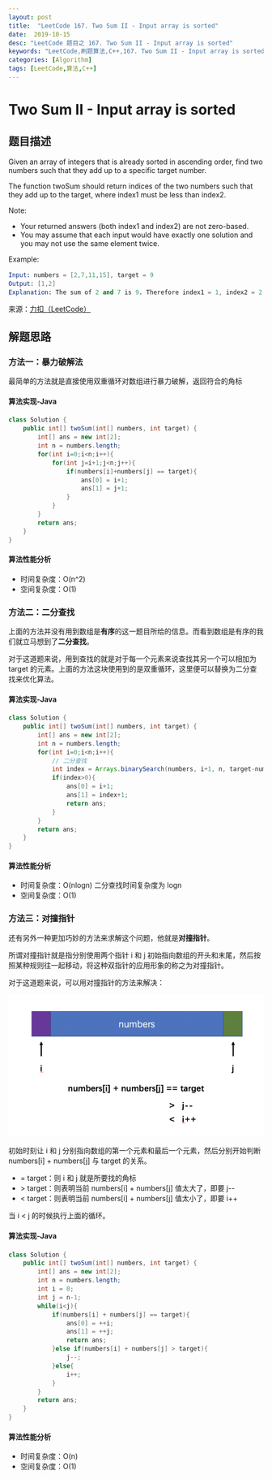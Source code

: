 ```yaml
---
layout: post
title:  "LeetCode 167. Two Sum II - Input array is sorted"
date:  2019-10-15
desc: "LeetCode 题目之 167. Two Sum II - Input array is sorted"
keywords: "LeetCode,刷题算法,C++,167. Two Sum II - Input array is sorted"
categories: [Algorithm]
tags: [LeetCode,算法,C++]
---
```

# Two Sum II - Input array is sorted

## 题目描述

Given an array of integers that is already sorted in ascending order, find two numbers such that they add up to a specific target number.

The function twoSum should return indices of the two numbers such that they add up to the target, where index1 must be less than index2.

Note:

- Your returned answers (both index1 and index2) are not zero-based.
- You may assume that each input would have exactly one solution and you may not use the same element twice.

Example:

```s
Input: numbers = [2,7,11,15], target = 9
Output: [1,2]
Explanation: The sum of 2 and 7 is 9. Therefore index1 = 1, index2 = 2.
```

来源：[力扣（LeetCode）](https://leetcode-cn.com/problems/two-sum-ii-input-array-is-sorted)

## 解题思路

### 方法一：暴力破解法

最简单的方法就是直接使用双重循环对数组进行暴力破解，返回符合的角标

#### 算法实现-Java

```java
class Solution {
    public int[] twoSum(int[] numbers, int target) {
        int[] ans = new int[2];
        int n = numbers.length;
        for(int i=0;i<n;i++){
            for(int j=i+1;j<n;j++){
                if(numbers[i]+numbers[j] == target){
                    ans[0] = i+1;
                    ans[1] = j+1;
                }
            }
        }
        return ans;
    }
}
```

#### 算法性能分析

- 时间复杂度：O(n^2)
- 空间复杂度：O(1)

### 方法二：二分查找

上面的方法并没有用到数组是**有序**的这一题目所给的信息。而看到数组是有序的我们就立马想到了**二分查找**。

对于这道题来说，用到查找的就是对于每一个元素来说查找其另一个可以相加为 target 的元素。上面的方法这块使用到的是双重循环，这里便可以替换为二分查找来优化算法。

#### 算法实现-Java

```java
class Solution {
    public int[] twoSum(int[] numbers, int target) {
        int[] ans = new int[2];
        int n = numbers.length;
        for(int i=0;i<n;i++){
            // 二分查找
            int index = Arrays.binarySearch(numbers, i+1, n, target-numbers[i]);
            if(index>0){
                ans[0] = i+1;
                ans[1] = index+1;
                return ans;
            }
        }
        return ans;
    }
}
```

#### 算法性能分析

- 时间复杂度：O(nlogn) 二分查找时间复杂度为 logn
- 空间复杂度：O(1)

### 方法三：对撞指针

还有另外一种更加巧妙的方法来求解这个问题，他就是**对撞指针**。

所谓对撞指针就是指分别使用两个指针 i 和 j 初始指向数组的开头和末尾，然后按照某种规则往一起移动，将这种双指针的应用形象的称之为对撞指针。

对于这道题来说，可以用对撞指针的方法来解决：

![图解](/assets/images/2019/2019-10/5.png)

初始时刻让 i 和 j 分别指向数组的第一个元素和最后一个元素，然后分别开始判断 numbers[i] + numbers[j] 与 target 的关系。

- = target：则 i 和 j 就是所要找的角标
- \> target：则表明当前 numbers[i] + numbers[j] 值太大了，即要 j--
- < target：则表明当前 numbers[i] + numbers[j] 值太小了，即要 i++

当 i \< j 的时候执行上面的循环。

#### 算法实现-Java

```java
class Solution {
    public int[] twoSum(int[] numbers, int target) {
        int[] ans = new int[2];
        int n = numbers.length;
        int i = 0;
        int j = n-1;
        while(i<j){
            if(numbers[i] + numbers[j] == target){
                ans[0] = ++i;
                ans[1] = ++j;
                return ans;
            }else if(numbers[i] + numbers[j] > target){
                j--;
            }else{
                i++;
            }
        }
        return ans;
    }
}
```

#### 算法性能分析

- 时间复杂度：O(n)
- 空间复杂度：O(1)